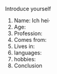Introduce yourself
1.  Name: Ich hei·
2. Age:
3. Profession:
4. Comes from:
5. Lives in:
6. languages:
7. hobbies:
8. Conclusion
